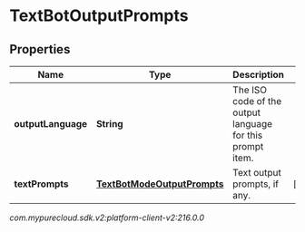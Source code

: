 # TextBotOutputPrompts


## Properties

| Name | Type | Description | Notes |
| ------------ | ------------- | ------------- | ------------- |
| **outputLanguage** | **String** | The ISO code of the output language for this prompt item. |  |
| **textPrompts** | [**TextBotModeOutputPrompts**](TextBotModeOutputPrompts) | Text output prompts, if any. |  [optional] |




_com.mypurecloud.sdk.v2:platform-client-v2:216.0.0_
